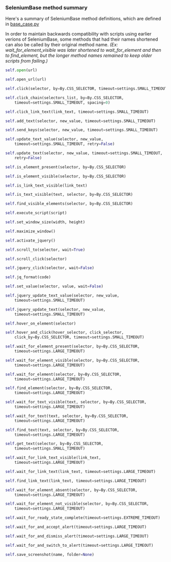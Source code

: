 ### SeleniumBase method summary

Here's a summary of SeleniumBase method definitions, which are defined in [base_case.py](https://github.com/mdmintz/SeleniumBase/blob/master/seleniumbase/fixtures/base_case.py)

In order to maintain backwards compatibility with scripts using earlier verions of SeleniumBase, some methods that had their names shortened can also be called by their original method name. *(Ex: wait_for_element_visible was later shortened to wait_for_element and then to find_element, but the longer method names remained to keep older scripts from failing.)*

```python
self.open(url)

self.open_url(url)

self.click(selector, by=By.CSS_SELECTOR, timeout=settings.SMALL_TIMEOUT)

self.click_chain(selectors_list, by=By.CSS_SELECTOR,
    timeout=settings.SMALL_TIMEOUT, spacing=0)

self.click_link_text(link_text, timeout=settings.SMALL_TIMEOUT)

self.add_text(selector, new_value, timeout=settings.SMALL_TIMEOUT)

self.send_keys(selector, new_value, timeout=settings.SMALL_TIMEOUT)

self.update_text_value(selector, new_value,
    timeout=settings.SMALL_TIMEOUT, retry=False)

self.update_text(selector, new_value, timeout=settings.SMALL_TIMEOUT,
    retry=False)

self.is_element_present(selector, by=By.CSS_SELECTOR)

self.is_element_visible(selector, by=By.CSS_SELECTOR)

self.is_link_text_visible(link_text)

self.is_text_visible(text, selector, by=By.CSS_SELECTOR)

self.find_visible_elements(selector, by=By.CSS_SELECTOR)

self.execute_script(script)

self.set_window_size(width, height)

self.maximize_window()

self.activate_jquery()

self.scroll_to(selector, wait=True)

self.scroll_click(selector)

self.jquery_click(selector, wait=False)

self.jq_format(code)

self.set_value(selector, value, wait=False)

self.jquery_update_text_value(selector, new_value,
    timeout=settings.SMALL_TIMEOUT)

self.jquery_update_text(selector, new_value,
    timeout=settings.SMALL_TIMEOUT)

self.hover_on_element(selector)

self.hover_and_click(hover_selector, click_selector,
    click_by=By.CSS_SELECTOR, timeout=settings.SMALL_TIMEOUT)

self.wait_for_element_present(selector, by=By.CSS_SELECTOR,
    timeout=settings.LARGE_TIMEOUT)

self.wait_for_element_visible(selector, by=By.CSS_SELECTOR,
    timeout=settings.LARGE_TIMEOUT)

self.wait_for_element(selector, by=By.CSS_SELECTOR,
    timeout=settings.LARGE_TIMEOUT)

self.find_element(selector, by=By.CSS_SELECTOR,
    timeout=settings.LARGE_TIMEOUT)

self.wait_for_text_visible(text, selector, by=By.CSS_SELECTOR,
    timeout=settings.LARGE_TIMEOUT)

self.wait_for_text(text, selector, by=By.CSS_SELECTOR,
    timeout=settings.LARGE_TIMEOUT)

self.find_text(text, selector, by=By.CSS_SELECTOR,
    timeout=settings.LARGE_TIMEOUT)

self.get_text(selector, by=By.CSS_SELECTOR,
    timeout=settings.SMALL_TIMEOUT)

self.wait_for_link_text_visible(link_text,
    timeout=settings.LARGE_TIMEOUT)

self.wait_for_link_text(link_text, timeout=settings.LARGE_TIMEOUT)

self.find_link_text(link_text, timeout=settings.LARGE_TIMEOUT)

self.wait_for_element_absent(selector, by=By.CSS_SELECTOR,
    timeout=settings.LARGE_TIMEOUT)

self.wait_for_element_not_visible(selector, by=By.CSS_SELECTOR,
    timeout=settings.LARGE_TIMEOUT)

self.wait_for_ready_state_complete(timeout=settings.EXTREME_TIMEOUT)

self.wait_for_and_accept_alert(timeout=settings.LARGE_TIMEOUT)

self.wait_for_and_dismiss_alert(timeout=settings.LARGE_TIMEOUT)

self.wait_for_and_switch_to_alert(timeout=settings.LARGE_TIMEOUT)

self.save_screenshot(name, folder=None)
```